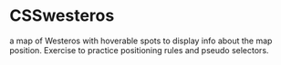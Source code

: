 # CSSwesteros

a map of Westeros with hoverable spots to display info about the map position. Exercise to practice positioning rules and pseudo selectors.
